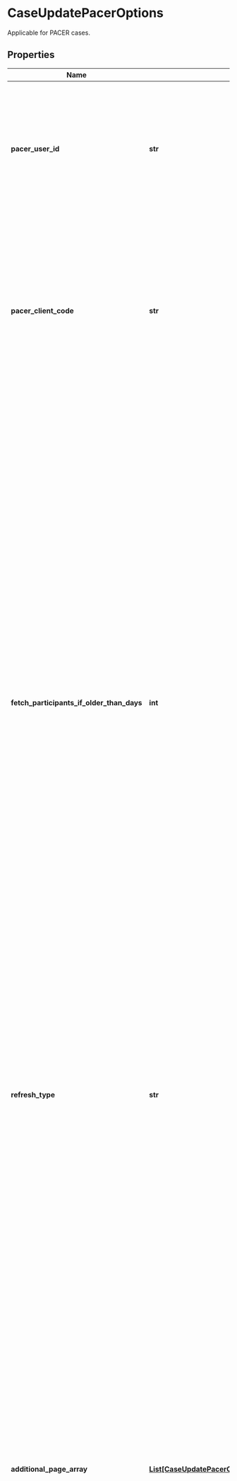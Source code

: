 # CaseUpdatePacerOptions

Applicable for PACER cases.

## Properties

Name | Type | Description | Notes
------------ | ------------- | ------------- | -------------
**pacer_user_id** | **str** | **Your PACER credentials username. This is mandatory when a PACER Case is being requested in the API. For Non PACER cases this is not mandatory. Suppose your request consists of Non PACER and PACER Cases then this needs to be passed becuase you are requesting a PACER case too.** | 
**pacer_client_code** | **str** | This is mandatory if your setting in PACER website is set to Yes for the flag &#x60;Require Client Code?&#x60; under &#x60;Set PACER Billing Preferences&#x60; page. The client code is a text field entered by users upon login that can be used to track usage by person, client matter number, or other meaningful entry up to 32 characters, comprising the following:    Alphabetic characters (A-Z or a-z)    Numeric digits (0-9)   Period (.)    Underscore (_)    Hyphen (-)    Slash (/) | [optional] 
**fetch_participants_if_older_than_days** | **int** | **Currently this option is only applicable for Federal PACER cases. You can limit how often parties and attorneys for a PACER case are fetched to reduce your PACER fees. If you are tracking cases daily or hourly you could easily end up with a large PACER bill.**  **Use Case: Cases are typically updated to check for new docket entry filings. However every update to PACER case costs money. Participants for a case change less often than docket entry filings. So fetching participants for every update might result in unnecessary PACER costs; especially on cases which have a lot of parties and attorneys. So instead of getting charged the minimum cost of $0.10 for an update which might have had few docket entries, you could end up spending $3 for every update because there were a lot of parties for that case that were also fetched.**  **With this option you can choose when to fetch parties for case based on when was it last fetched.** You can limit how often this participants are fetched in a PACER case to keep your PACER costs under control.  Min days is 0 and Max days is 100.  Example: 1.  Specifying a value of 0 ensures that participants are fetched from PACER for this case update irrespective of when the participants were last fetched. 2.  Specifying a value of 30 ensures that participants are fetched from PACER for this case update only if the last fetch was older than 30 days.  | [optional] [default to 0]
**refresh_type** | **str** | This flag determines whether to pull only new or pull all the docket entries for a PACER case being requested.  Only one of the two values is allowed: -   fetchNewDocketEntries:     &gt;   Updates the PACER case with only new docket entries that have been added after the previous update of the case being requested. -   fetchAllDocketEntries:     &gt;   Updates the PACER case by re-parsing all dockets from #1 till latest docket entry available.  | [optional] [default to 'fetchNewDocketEntries']
**additional_page_array** | [**List[CaseUpdatePacerOptionsAdditionalPageArrayInner]**](CaseUpdatePacerOptionsAdditionalPageArrayInner.md) | Currently this option is only applicable for Federal PACER cases. The default behavior of the Case Update is to fetch the Docket Report from PACER which includes the parties and attorneys too.  However if you need to fetch information for other pages in PACER you will need to specify it here. - associatedCases: &gt; This will fetch the Associated Cases page in PACER if available. This page consists of related cases especially applicable for Multi-District Litigation cases and Member Cases. Including this option will internally link all related cases in our system. Data from this page will be available via the Related Cases API. - caseSummary: &gt; This will fetch the Case Summary page in PACER if available. This page consists of additional case info which is not present in the Docket Report page. Data from this page will be structured and available as response in the Case API’s &#x60;&#x60;&#x60;additional_info&#x60;&#x60;&#x60; field. - listOfCreditors: &gt; This page will fetch the “List Of Creditors” page for PACER Bankruptcy cases of case type \&quot;bk\&quot;. Note that this page cannot be extracted for Bankruptcy cases of case type \&quot;ap\&quot; (Adversary Proceedings). This page consists of the Creditor information like the name and address of the Creditors. Data from this page will be structured and available as response in the Case API.  | [optional] 

## Example

```python
from unicourt.models.case_update_pacer_options import CaseUpdatePacerOptions

# TODO update the JSON string below
json = "{}"
# create an instance of CaseUpdatePacerOptions from a JSON string
case_update_pacer_options_instance = CaseUpdatePacerOptions.from_json(json)
# print the JSON string representation of the object
print(CaseUpdatePacerOptions.to_json())

# convert the object into a dict
case_update_pacer_options_dict = case_update_pacer_options_instance.to_dict()
# create an instance of CaseUpdatePacerOptions from a dict
case_update_pacer_options_from_dict = CaseUpdatePacerOptions.from_dict(case_update_pacer_options_dict)
```
[[Back to Model list]](../README.md#documentation-for-models) [[Back to API list]](../README.md#documentation-for-api-endpoints) [[Back to README]](../README.md)


